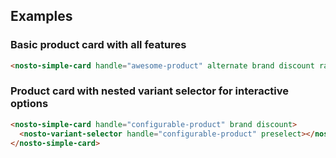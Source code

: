 ## Examples

### Basic product card with all features

```html
<nosto-simple-card handle="awesome-product" alternate brand discount rating></nosto-simple-card>
```

### Product card with nested variant selector for interactive options

```html
<nosto-simple-card handle="configurable-product" brand discount>
  <nosto-variant-selector handle="configurable-product" preselect></nosto-variant-selector>
</nosto-simple-card>
```